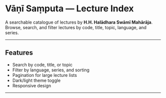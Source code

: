 # Vāṇī Saṃputa — Lecture Index

A searchable catalogue of lectures by **H.H. Halādhara Swāmī Mahārāja**. Browse, search, and filter lectures by code, title, topic, language, and series.

---

## Features
- Search by code, title, or topic  
- Filter by language, series, and sorting  
- Pagination for large lecture lists  
- Dark/light theme toggle  
- Responsive design  

---